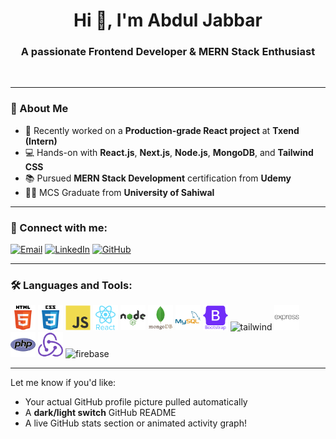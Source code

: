 <h1 align="center">Hi 👋, I'm Abdul Jabbar</h1>
<h3 align="center">A passionate Frontend Developer & MERN Stack Enthusiast</h3>

<p align="center">
  <img src="" />
</p>

---

### 🧠 About Me

- 🔭 Recently worked on a **Production-grade React project** at **Txend (Intern)**
- 💻 Hands-on with **React.js**, **Next.js**, **Node.js**, **MongoDB**, and **Tailwind CSS**
- 📚 Pursued **MERN Stack Development** certification from **Udemy**
- 👨‍🎓 MCS Graduate from **University of Sahiwal**

---

### 🔗 Connect with me:

<p align="left">
  <a href="mailto:abduljabbarray@gmail.com"><img src="https://img.shields.io/badge/Email-%23D14836.svg?&style=flat&logo=gmail&logoColor=white" alt="Email"/></a>
  <a href="https://linkedin.com/in/abdul-jabbar-b7b2b3249" target="blank"><img src="https://img.shields.io/badge/-LinkedIn-blue?style=flat-square&logo=linkedin" alt="LinkedIn"/></a>
  <a href="https://github.com/Abdul-Jabbar22" target="blank"><img src="https://img.shields.io/badge/-GitHub-181717?style=flat-square&logo=github" alt="GitHub"/></a>
</p>

---

### 🛠️ Languages and Tools:

<p align="left">
  <img src="https://raw.githubusercontent.com/devicons/devicon/master/icons/html5/html5-original-wordmark.svg" alt="html5" width="40" height="40"/>
  <img src="https://raw.githubusercontent.com/devicons/devicon/master/icons/css3/css3-original-wordmark.svg" alt="css3" width="40" height="40"/>
  <img src="https://raw.githubusercontent.com/devicons/devicon/master/icons/javascript/javascript-original.svg" alt="javascript" width="40" height="40"/>
  <img src="https://raw.githubusercontent.com/devicons/devicon/master/icons/react/react-original-wordmark.svg" alt="react" width="40" height="40"/>
  <img src="https://raw.githubusercontent.com/devicons/devicon/master/icons/nodejs/nodejs-original-wordmark.svg" alt="nodejs" width="40" height="40"/>
  <img src="https://raw.githubusercontent.com/devicons/devicon/master/icons/mongodb/mongodb-original-wordmark.svg" alt="mongodb" width="40" height="40"/>
  <img src="https://raw.githubusercontent.com/devicons/devicon/master/icons/mysql/mysql-original-wordmark.svg" alt="mysql" width="40" height="40"/>
  <img src="https://raw.githubusercontent.com/devicons/devicon/master/icons/bootstrap/bootstrap-plain-wordmark.svg" alt="bootstrap" width="40" height="40"/>
  <img src="https://www.vectorlogo.zone/logos/tailwindcss/tailwindcss-icon.svg" alt="tailwind" width="40" height="40"/>
  <img src="https://raw.githubusercontent.com/devicons/devicon/master/icons/express/express-original-wordmark.svg" alt="express" width="40" height="40"/>
  <img src="https://raw.githubusercontent.com/devicons/devicon/master/icons/php/php-original.svg" alt="php" width="40" height="40"/>
  <img src="https://raw.githubusercontent.com/devicons/devicon/master/icons/redux/redux-original.svg" alt="redux" width="40" height="40"/>
  <img src="https://www.vectorlogo.zone/logos/firebase/firebase-icon.svg" alt="firebase" width="40" height="40"/>
</p>

---

Let me know if you'd like:
- Your actual GitHub profile picture pulled automatically
- A **dark/light switch** GitHub README
- A live GitHub stats section or animated activity graph!

